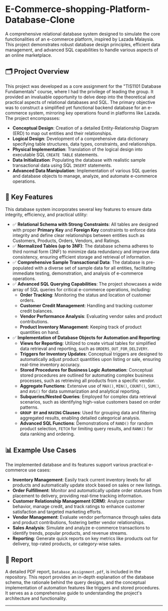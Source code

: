 # E-Commerce-shopping-Platform-Database-Clone
A comprehensive relational database system designed to simulate the core functionalities of an e-commerce platform, inspired by Lazada Malaysia. This project demonstrates robust database design principles, efficient data management, and advanced SQL capabilities to handle various aspects of an online marketplace.

## 🗂 Project Overview

This project was developed as a core assignment for the "TIS1101 Database Fundamentals" course, where I had the privilege of leading the group. It provided an invaluable opportunity to delve deep into the theoretical and practical aspects of relational databases and SQL. The primary objective was to construct a simplified yet functional backend database for an e-commerce system, mirroring key operations found in platforms like Lazada. The project encompasses:

- **Conceptual Design**: Creation of a detailed Entity-Relationship Diagram (ERD) to map out entities and their relationships.
- **Logical Design**: Development of a comprehensive data dictionary specifying table structures, data types, constraints, and relationships.
- **Physical Implementation**: Translation of the logical design into executable SQL `CREATE TABLE` statements.
- **Data Initialization**: Populating the database with realistic sample transactional data using SQL `INSERT` statements.
- **Advanced Data Manipulation**: Implementation of various SQL queries and database objects to manage, analyze, and automate e-commerce operations.

## 📌 Key Features

This database system incorporates several key features to ensure data integrity, efficiency, and practical utility:

- ✅ **Relational Schema with Strong Constraints**: All tables are designed with proper **Primary Key** and **Foreign Key** constraints to enforce data integrity and define clear relationships between entities such as Customers, Products, Orders, Vendors, and Ratings.
- ✅ **Normalized Tables (up to 3NF)**: The database schema adheres to third normal form (3NF) to minimize data redundancy and improve data consistency, ensuring efficient storage and retrieval of information.
- ✅ **Comprehensive Sample Transactional Data**: The database is pre-populated with a diverse set of sample data for all entities, facilitating immediate testing, demonstration, and analysis of e-commerce operations.
- ✅ **Advanced SQL Querying Capabilities**: The project showcases a wide array of SQL queries for critical e-commerce operations, including:
  - **Order Tracking**: Monitoring the status and location of customer orders.
  - **Customer Credit Management**: Handling and tracking customer credit balances.
  - **Vendor Performance Analysis**: Evaluating vendor sales and product contributions.
  - **Product Inventory Management**: Keeping track of product quantities on hand.
- ✅ **Implementation of Database Objects for Automation and Reporting**:
  - **Views for Reporting**: Utilized to create virtual tables for simplified data retrieval and reporting, such as `ORDERS_OUT_FOR_DELIVERY`.
  - **Triggers for Inventory Updates**: Conceptual triggers are designed to automatically adjust product quantities upon listing or sale, ensuring real-time inventory accuracy.
  - **Stored Procedures for Business Logic Automation**: Conceptual stored procedures are outlined for automating complex business processes, such as retrieving all products from a specific vendor.
  - **Aggregate Functions**: Extensive use of `MAX()`, `MIN()`, `COUNT()`, `SUM()`, and `AVG()` for data summarization and analytical reporting.
  - **Subqueries/Nested Queries**: Employed for complex data retrieval scenarios, such as identifying high-value customers based on order patterns.
  - **`GROUP BY` and `HAVING` Clauses**: Used for grouping data and filtering aggregated results, enabling detailed categorical analysis.
  - **Advanced SQL Functions**: Demonstrations of `RAND()` for random product selection, `FETCH` for limiting query results, and `RANK()` for data ranking and ordering.

## 📊 Example Use Cases

The implemented database and its features support various practical e-commerce use cases:

- **Inventory Management**: Easily track current inventory levels for all products and automatically update stock based on sales or new listings.
- **Order Fulfillment**: Monitor and automatically update order statuses from placement to delivery, providing real-time tracking information.
- **Customer Relationship Management (CRM)**: Analyze customer behavior, manage credit, and track ratings to enhance customer satisfaction and targeted marketing efforts.
- **Vendor Management**: Evaluate vendor performance through sales data and product contributions, fostering better vendor relationships.
- **Sales Analysis**: Simulate and analyze e-commerce transactions to identify trends, popular products, and revenue streams.
- **Reporting**: Generate quick reports on key metrics like products out for delivery, top-rated products, or category-wise sales.

## 📄 Report

A detailed PDF report, `Database_Assignment.pdf`, is included in the repository. This report provides an in-depth explanation of the database schema, the rationale behind the query designs, and the conceptual implementation of automation features like triggers and stored procedures. It serves as a comprehensive guide to understanding the project's architecture and functionality.

---
